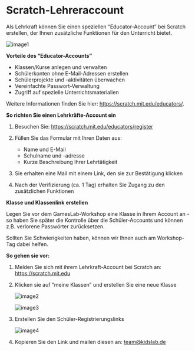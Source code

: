 # **Scratch-Lehreraccount** 

Als Lehrkraft können Sie einen speziellen “Educator-Account” bei Scratch erstellen, der Ihnen zusätzliche Funktionen für den Unterricht bietet.

![image1](/Users/kingbbq/src/GamesLab-Handbuch/Lehrerhandbuch/screenshots/image1.png)

**Vorteile des “Educator-Accounts”**

- Klassen/Kurse anlegen und verwalten
- Schülerkonten ohne E-Mail-Adressen erstellen
- Schülerprojekte und -aktivitäten überwachen
- Vereinfachte Passwort-Verwaltung
- Zugriff auf spezielle Unterrichtsmaterialien

Weitere Informationen finden Sie hier: https://scratch.mit.edu/educators/.



**So richten Sie einen Lehrkräfte-Account ein**

1. Besuchen Sie: https://scratch.mit.edu/educators/register
2. Füllen Sie das Formular mit Ihren Daten aus:
   - Name und E-Mail
   - Schulname und -adresse
   - Kurze Beschreibung Ihrer Lehrtätigkeit

1. Sie erhalten eine Mail mit einem Link, den sie zur Bestätigung klicken
2. Nach der Verifizierung (ca. 1 Tag) erhalten Sie Zugang zu den zusätzlichen Funktionen





**Klasse und Klassenlink** **erstellen**

Legen Sie vor dem GamesLab-Workshop eine Klasse in Ihrem Account an - so haben Sie später die Kontrolle über die Schüler-Accounts und können z.B. verlorene Passwörter zurücksetzen.

Sollten Sie Schwierigkeiten haben, können wir Ihnen auch am Workshop-Tag dabei helfen.



**So gehen sie vor:**

1.  Melden Sie sich mit ihrem Lehrkraft-Account bei Scratch an: https://scratch.mit.edu 

2. Klicken sie auf “meine Klassen” und erstellen Sie eine neue Klasse 

   ![image2](/Users/kingbbq/src/GamesLab-Handbuch/Lehrerhandbuch/screenshots/image2.png)

   ![image3](/Users/kingbbq/src/GamesLab-Handbuch/Lehrerhandbuch/screenshots/image3.png)

3. Erstellen Sie den Schüler-Registrierungslinks

   ![image4](/Users/kingbbq/src/GamesLab-Handbuch/Lehrerhandbuch/screenshots/image4.png)

4. Kopieren Sie den Link und mailen diesen an: [team@kidslab.de](mailto:team@kidslab.de) 

 
